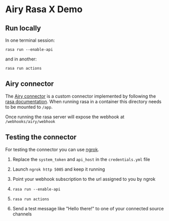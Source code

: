 # Airy Rasa X Demo

## Run locally

In one terminal session:

```shell script
rasa run --enable-api
```

and in another:

```shell script
rasa run actions
```

## Airy connector

The [Airy connector](./channels/airy.py) is a custom connector implemented by following the [rasa documentation](https://rasa.com/docs/rasa/user-guide/connectors/custom-connectors/). When running rasa in a container this directory needs to be mounted to `/app`.

Once running the rasa server will expose the webhook at `/webhooks/airy/webhook` 

## Testing the connector

For testing the connector you can use [ngrok](https://ngrok.com/). 

1) Replace the `system_token` and `api_host` in the `credentials.yml` file

2) Launch `ngrok http 5005` and keep it running

3) Point your webhook subscription to the url assigned to you by ngrok

4) `rasa run --enable-api`

5) `rasa run actions`

6) Send a test message like "Hello there!" to one of your connected source channels

